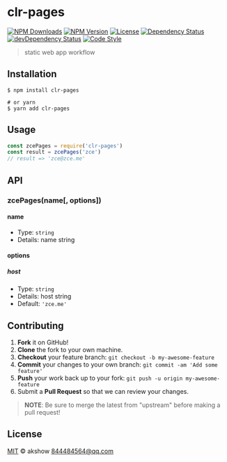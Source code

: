 # clr-pages

[![NPM Downloads][downloads-image]][downloads-url]
[![NPM Version][version-image]][version-url]
[![License][license-image]][license-url]
[![Dependency Status][dependency-image]][dependency-url]
[![devDependency Status][devdependency-image]][devdependency-url]
[![Code Style][style-image]][style-url]

> static web app workflow

## Installation

```shell
$ npm install clr-pages

# or yarn
$ yarn add clr-pages
```

## Usage

<!-- TODO: Introduction of API use -->

```javascript
const zcePages = require('clr-pages')
const result = zcePages('zce')
// result => 'zce@zce.me'
```

## API

<!-- TODO: Introduction of API -->

### zcePages(name[, options])

#### name

- Type: `string`
- Details: name string

#### options

##### host

- Type: `string`
- Details: host string
- Default: `'zce.me'`

## Contributing

1. **Fork** it on GitHub!
2. **Clone** the fork to your own machine.
3. **Checkout** your feature branch: `git checkout -b my-awesome-feature`
4. **Commit** your changes to your own branch: `git commit -am 'Add some feature'`
5. **Push** your work back up to your fork: `git push -u origin my-awesome-feature`
6. Submit a **Pull Request** so that we can review your changes.

> **NOTE**: Be sure to merge the latest from "upstream" before making a pull request!

## License

[MIT](LICENSE) &copy; akshow <844484564@qq.com>



[downloads-image]: https://img.shields.io/npm/dm/clr-pages.svg
[downloads-url]: https://npmjs.org/package/clr-pages
[version-image]: https://img.shields.io/npm/v/clr-pages.svg
[version-url]: https://npmjs.org/package/clr-pages
[license-image]: https://img.shields.io/github/license/akshow/clr-pages.svg
[license-url]: https://github.com/akshow/clr-pages/blob/master/LICENSE
[dependency-image]: https://img.shields.io/david/akshow/clr-pages.svg
[dependency-url]: https://david-dm.org/akshow/clr-pages
[devdependency-image]: https://img.shields.io/david/dev/akshow/clr-pages.svg
[devdependency-url]: https://david-dm.org/akshow/clr-pages?type=dev
[style-image]: https://img.shields.io/badge/code_style-standard-brightgreen.svg
[style-url]: https://standardjs.com
